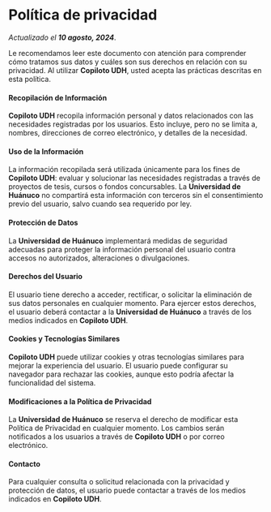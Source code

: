 # Política de privacidad
*Actualizado el **10 agosto, 2024***.

Le recomendamos leer este documento con atención para comprender cómo tratamos sus datos y cuáles son sus derechos en relación con su privacidad. Al utilizar **Copiloto UDH**, usted acepta las prácticas descritas en esta política.

#### Recopilación de Información
**Copiloto UDH** recopila información personal y datos relacionados con las necesidades registradas por los usuarios. Esto incluye, pero no se limita a, nombres, direcciones de correo electrónico, y detalles de la necesidad.

#### Uso de la Información
La información recopilada será utilizada únicamente para los fines de **Copiloto UDH**: evaluar y solucionar las necesidades registradas a través de proyectos de tesis, cursos o fondos concursables. La **Universidad de Huánuco** no compartirá esta información con terceros sin el consentimiento previo del usuario, salvo cuando sea requerido por ley.

#### Protección de Datos
La **Universidad de Huánuco** implementará medidas de seguridad adecuadas para proteger la información personal del usuario contra accesos no autorizados, alteraciones o divulgaciones.

#### Derechos del Usuario
El usuario tiene derecho a acceder, rectificar, o solicitar la eliminación de sus datos personales en cualquier momento. Para ejercer estos derechos, el usuario deberá contactar a la **Universidad de Huánuco** a través de los medios indicados en **Copiloto UDH**.

#### Cookies y Tecnologías Similares
**Copiloto UDH** puede utilizar cookies y otras tecnologías similares para mejorar la experiencia del usuario. El usuario puede configurar su navegador para rechazar las cookies, aunque esto podría afectar la funcionalidad del sistema.

#### Modificaciones a la Política de Privacidad
La **Universidad de Huánuco** se reserva el derecho de modificar esta Política de Privacidad en cualquier momento. Los cambios serán notificados a los usuarios a través de **Copiloto UDH** o por correo electrónico.

#### Contacto
Para cualquier consulta o solicitud relacionada con la privacidad y protección de datos, el usuario puede contactar a través de los medios indicados en **Copiloto UDH**.